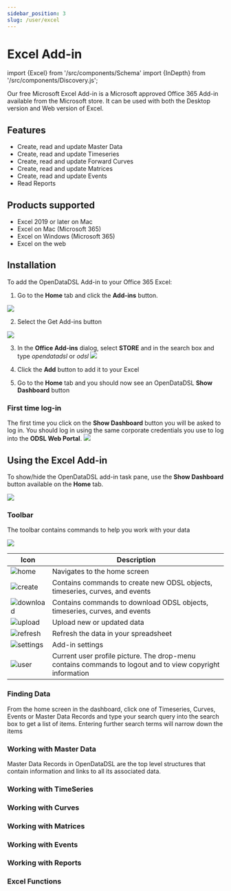 ```yaml
---
sidebar_position: 3
slug: /user/excel
---
```

Excel Add-in
===========================
import {Excel} from '/src/components/Schema'
import {InDepth} from '/src/components/Discovery.js';

<Excel />

Our free Microsoft Excel Add-in is a Microsoft approved Office 365 Add-in available from the Microsoft store. 
It can be used with both the Desktop version and Web version of Excel. 

## Features

* Create, read and update Master Data
* Create, read and update Timeseries
* Create, read and update Forward Curves
* Create, read and update Matrices
* Create, read and update Events
* Read Reports

## Products supported

* Excel 2019 or later on Mac
* Excel on Mac (Microsoft 365)
* Excel on Windows (Microsoft 365)
* Excel on the web

## Installation

To add the OpenDataDSL Add-in to your Office 365 Excel:


1. Go to the **Home** tab and click the **Add-ins** button.

  ![](img/install1a.png)

2. Select the Get Add-ins button

![](img/install2a.png)


3. In the **Office Add-ins** dialog, select **STORE** and in the search box and type *opendatadsl* or *odsl*
  ![](img/install2.png)


4. Click the **Add** button to add it to your Excel

5. Go to the **Home** tab and you should now see an OpenDataDSL **Show Dashboard** button

### First time log-in
The first time you click on the **Show Dashboard** button you will be asked to log in. 
You should log in using the same corporate credentials you use to log into the **ODSL Web Portal**.
![](img/login.png)

## Using the Excel Add-in

To show/hide the OpenDataDSL add-in task pane, use the **Show Dashboard** button available on the **Home** tab.

![](img/excel-home.png)

### Toolbar
The toolbar contains commands to help you work with your data

![](img/toolbar.png)

|Icon|Description|
|-|-|
|![home](img/icon-home.png)|Navigates to the home screen|
|![create](img/icon-create.png)|Contains commands to create new ODSL objects, timeseries, curves, and events|
|![download](img/icon-download.png)|Contains commands to download ODSL objects, timeseries, curves, and events|
|![upload](img/icon-upload.png)|Upload new or updated data|
|![refresh](img/icon-refresh.png)|Refresh the data in your spreadsheet|
|![settings](img/icon-settings.png)|Add-in settings|
|![user](img/icon-user.png)|Current user profile picture. The drop-menu contains commands to logout and to view copyright information|



### Finding Data
From the home screen in the dashboard, click one of Timeseries, Curves, Events or Master Data Records and type your search query into the search box to get a list of items.
Entering further search terms will narrow down the items

<InDepth href="/docs/user/excel/finding-data" />

### Working with Master Data
Master Data Records in OpenDataDSL are the top level structures that contain information and links to all its associated data.

<InDepth href="/docs/user/excel/objects" />

### Working with TimeSeries

<InDepth href="/docs/user/excel/timeseries" />

### Working with Curves

<InDepth href="/docs/user/excel/curves" />

### Working with Matrices

<InDepth href="/docs/user/excel/matrices" />

### Working with Events

<InDepth href="/docs/user/excel/events" />

### Working with Reports

<InDepth href="/docs/user/excel/reports" />

### Excel Functions

<InDepth href="/docs/user/excel/functions" />
